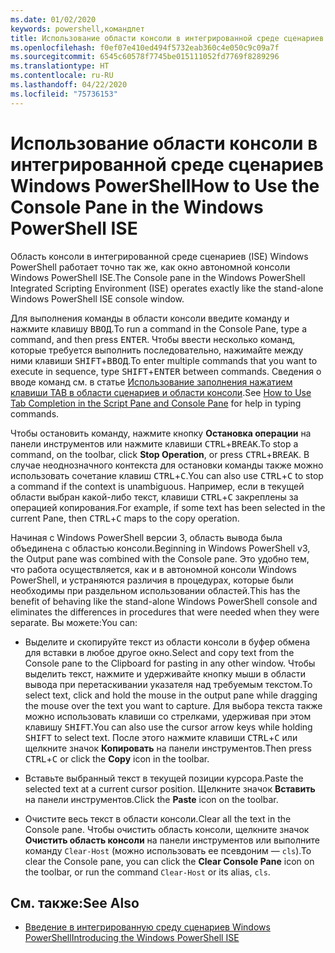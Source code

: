 ```yaml
---
ms.date: 01/02/2020
keywords: powershell,командлет
title: Использование области консоли в интегрированной среде сценариев Windows PowerShell
ms.openlocfilehash: f0ef07e410ed494f5732eab360c4e050c9c09a7f
ms.sourcegitcommit: 6545c60578f7745be015111052fd7769f8289296
ms.translationtype: HT
ms.contentlocale: ru-RU
ms.lasthandoff: 04/22/2020
ms.locfileid: "75736153"
---
```

# <a name="how-to-use-the-console-pane-in-the-windows-powershell-ise"></a><span data-ttu-id="2a801-103">Использование области консоли в интегрированной среде сценариев Windows PowerShell</span><span class="sxs-lookup"><span data-stu-id="2a801-103">How to Use the Console Pane in the Windows PowerShell ISE</span></span>

<span data-ttu-id="2a801-104">Область консоли в интегрированной среде сценариев (ISE) Windows PowerShell работает точно так же, как окно автономной консоли Windows PowerShell ISE.</span><span class="sxs-lookup"><span data-stu-id="2a801-104">The Console pane in the Windows PowerShell Integrated Scripting Environment (ISE) operates exactly like the stand-alone Windows PowerShell ISE console window.</span></span>

<span data-ttu-id="2a801-105">Для выполнения команды в области консоли введите команду и нажмите клавишу <kbd>ВВОД</kbd>.</span><span class="sxs-lookup"><span data-stu-id="2a801-105">To run a command in the Console Pane, type a command, and then press <kbd>ENTER</kbd>.</span></span> <span data-ttu-id="2a801-106">Чтобы ввести несколько команд, которые требуется выполнить последовательно, нажимайте между ними клавиши <kbd>SHIFT</kbd>+<kbd>ВВОД</kbd>.</span><span class="sxs-lookup"><span data-stu-id="2a801-106">To enter multiple commands that you want to execute in sequence, type <kbd>SHIFT</kbd>+<kbd>ENTER</kbd> between commands.</span></span> <span data-ttu-id="2a801-107">Сведения о вводе команд см. в статье [Использование заполнения нажатием клавиши TAB в области сценариев и области консоли](How-to-Use-Tab-Completion-in-the-Script-Pane-and-Console-Pane.md).</span><span class="sxs-lookup"><span data-stu-id="2a801-107">See [How to Use Tab Completion in the Script Pane and Console Pane](How-to-Use-Tab-Completion-in-the-Script-Pane-and-Console-Pane.md) for help in typing commands.</span></span>

<span data-ttu-id="2a801-108">Чтобы остановить команду, нажмите кнопку **Остановка операции** на панели инструментов или нажмите клавиши <kbd>CTRL</kbd>+<kbd>BREAK</kbd>.</span><span class="sxs-lookup"><span data-stu-id="2a801-108">To stop a command, on the toolbar, click **Stop Operation**, or press <kbd>CTRL</kbd>+<kbd>BREAK</kbd>.</span></span> <span data-ttu-id="2a801-109">В случае неоднозначного контекста для остановки команды также можно использовать сочетание клавиш <kbd>CTRL</kbd>+<kbd>C</kbd>.</span><span class="sxs-lookup"><span data-stu-id="2a801-109">You can also use <kbd>CTRL</kbd>+<kbd>C</kbd> to stop a command if the context is unambiguous.</span></span> <span data-ttu-id="2a801-110">Например, если в текущей области выбран какой-либо текст, клавиши <kbd>CTRL</kbd>+<kbd>C</kbd> закреплены за операцией копирования.</span><span class="sxs-lookup"><span data-stu-id="2a801-110">For example, if some text has been selected in the current Pane, then <kbd>CTRL</kbd>+<kbd>C</kbd> maps to the copy operation.</span></span>

<span data-ttu-id="2a801-111">Начиная с Windows PowerShell версии 3, область вывода была объединена с областью консоли.</span><span class="sxs-lookup"><span data-stu-id="2a801-111">Beginning in Windows PowerShell v3, the Output pane was combined with the Console pane.</span></span> <span data-ttu-id="2a801-112">Это удобно тем, что работа осуществляется, как и в автономной консоли Windows PowerShell, и устраняются различия в процедурах, которые были необходимы при раздельном использовании областей.</span><span class="sxs-lookup"><span data-stu-id="2a801-112">This has the benefit of behaving like the stand-alone Windows PowerShell console and eliminates the differences in procedures that were needed when they were separate.</span></span> <span data-ttu-id="2a801-113">Вы можете:</span><span class="sxs-lookup"><span data-stu-id="2a801-113">You can:</span></span>

- <span data-ttu-id="2a801-114">Выделите и скопируйте текст из области консоли в буфер обмена для вставки в любое другое окно.</span><span class="sxs-lookup"><span data-stu-id="2a801-114">Select and copy text from the Console pane to the Clipboard for pasting in any other window.</span></span> <span data-ttu-id="2a801-115">Чтобы выделить текст, нажмите и удерживайте кнопку мыши в области вывода при перетаскивании указателя над требуемым текстом.</span><span class="sxs-lookup"><span data-stu-id="2a801-115">To select text, click and hold the mouse in the output pane while dragging the mouse over the text you want to capture.</span></span> <span data-ttu-id="2a801-116">Для выбора текста также можно использовать клавиши со стрелками, удерживая при этом клавишу <kbd>SHIFT</kbd>.</span><span class="sxs-lookup"><span data-stu-id="2a801-116">You can also use the cursor arrow keys while holding <kbd>SHIFT</kbd> to select text.</span></span> <span data-ttu-id="2a801-117">После этого нажмите клавиши <kbd>CTRL</kbd>+<kbd>C</kbd> или щелкните значок **Копировать** на панели инструментов.</span><span class="sxs-lookup"><span data-stu-id="2a801-117">Then press <kbd>CTRL</kbd>+<kbd>C</kbd> or click the **Copy** icon in the toolbar.</span></span>

- <span data-ttu-id="2a801-118">Вставьте выбранный текст в текущей позиции курсора.</span><span class="sxs-lookup"><span data-stu-id="2a801-118">Paste the selected text at a current cursor position.</span></span> <span data-ttu-id="2a801-119">Щелкните значок **Вставить** на панели инструментов.</span><span class="sxs-lookup"><span data-stu-id="2a801-119">Click the **Paste** icon on the toolbar.</span></span>

- <span data-ttu-id="2a801-120">Очистите весь текст в области консоли.</span><span class="sxs-lookup"><span data-stu-id="2a801-120">Clear all the text in the Console pane.</span></span> <span data-ttu-id="2a801-121">Чтобы очистить область консоли, щелкните значок **Очистить область консоли** на панели инструментов или выполните команду `Clear-Host` (можно использовать ее псевдоним — `cls`).</span><span class="sxs-lookup"><span data-stu-id="2a801-121">To clear the Console pane, you can click the **Clear Console Pane** icon on the toolbar, or run the command `Clear-Host` or its alias, `cls`.</span></span>

## <a name="see-also"></a><span data-ttu-id="2a801-122">См. также:</span><span class="sxs-lookup"><span data-stu-id="2a801-122">See Also</span></span>

- [<span data-ttu-id="2a801-123">Введение в интегрированную среду сценариев Windows PowerShell</span><span class="sxs-lookup"><span data-stu-id="2a801-123">Introducing the Windows PowerShell ISE</span></span>](Introducing-the-Windows-PowerShell-ISE.md)
